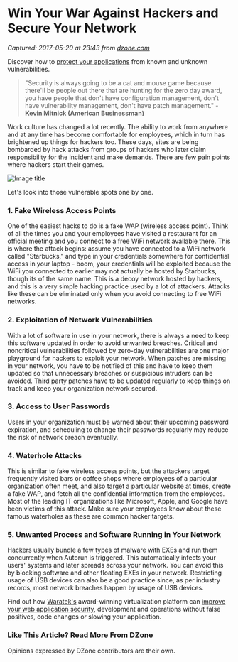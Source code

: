 # Win Your War Against Hackers and Secure Your Network

_Captured: 2017-05-20 at 23:43 from [dzone.com](https://dzone.com/articles/win-your-war-against-hackers-and-secure-your-netwo?oid=twitter&utm_content=bufferc0fbd&utm_medium=social&utm_source=twitter.com&utm_campaign=buffer)_

Discover how to [protect your applications](https://dzone.com/go?i=176121&u=http%3A%2F%2Fwww.waratek.com%2Fsolutions%2Fzero-day-defense%2F%3Futm_source%3DDZone%26utm_campaign%3Dba%26utm_medium%3Dprerolltextad%26utm_content%3Dzeroday) from known and unknown vulnerabilities.

> "Security is always going to be a cat and mouse game because there'll be people out there that are hunting for the zero day award, you have people that don't have configuration management, don't have vulnerability management, don't have patch management." \- **Kevin Mitnick (American Businessman)**

Work culture has changed a lot recently. The ability to work from anywhere and at any time has become comfortable for employees, which in turn has brightened up things for hackers too. These days, sites are being bombarded by hack attacks from groups of hackers who later claim responsibility for the incident and make demands. There are few pain points where hackers start their games.

![Image title](https://dzone.com/storage/temp/5262205-cyber-security-article-201702171844-11.jpg)

Let's look into those vulnerable spots one by one.

### 1\. Fake Wireless Access Points

One of the easiest hacks to do is a fake WAP (wireless access point). Think of all the times you and your employees have visited a restaurant for an official meeting and you connect to a free WiFi network available there. This is where the attack begins: assume you have connected to a WiFi network called "Starbucks," and type in your credentials somewhere for confidential access in your laptop - boom, your credentials will be exploited because the WiFi you connected to earlier may not actually be hosted by Starbucks, though its of the same name. This is a decoy network hosted by hackers, and this is a very simple hacking practice used by a lot of attackers. Attacks like these can be eliminated only when you avoid connecting to free WiFi networks.

### 2\. Exploitation of Network Vulnerabilities

With a lot of software in use in your network, there is always a need to keep this software updated in order to avoid unwanted breaches. Critical and noncritical vulnerabilities followed by zero-day vulnerabilities are one major playground for hackers to exploit your network. When patches are missing in your network, you have to be notified of this and have to keep them updated so that unnecessary breaches or suspicious intruders can be avoided. Third party patches have to be updated regularly to keep things on track and keep your organization network secured.

### 3\. Access to User Passwords

Users in your organization must be warned about their upcoming password expiration, and scheduling to change their passwords regularly may reduce the risk of network breach eventually.

### 4\. Waterhole Attacks

This is similar to fake wireless access points, but the attackers target frequently visited bars or coffee shops where employees of a particular organization often meet, and also target a particular website at times, create a fake WAP, and fetch all the confidential information from the employees. Most of the leading IT organizations like Microsoft, Apple, and Google have been victims of this attack. Make sure your employees know about these famous waterholes as these are common hacker targets.

### 5\. Unwanted Process and Software Running in Your Network

Hackers usually bundle a few types of malware with EXEs and run them concurrently when Autorun is triggered. This automatically infects your users' systems and later spreads across your network. You can avoid this by blocking software and other floating EXEs in your network. Restricting usage of USB devices can also be a good practice since, as per industry records, most network breaches happen by usage of USB devices.

Find out how [Waratek's](https://dzone.com/go?i=176122&u=http%3A%2F%2Fwww.waratek.com%2Fsolutions%2Fapplication-protection%2F%3Futm_source%3DDZone%26utm_campaign%3Dba%26utm_medium%3Dpostrolltextad%26utm_content%3Dappprotect) award-winning virtualization platform can [improve your web application security](https://dzone.com/go?i=176122&u=http%3A%2F%2Fwww.waratek.com%2Fsolutions%2Fapplication-protection%2F%3Futm_source%3DDZone%26utm_campaign%3Dba%26utm_medium%3Dpostrolltextad%26utm_content%3Dappprotect), development and operations without false positives, code changes or slowing your application.

### Like This Article? Read More From DZone

Opinions expressed by DZone contributors are their own.
